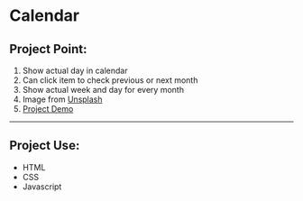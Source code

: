 # Calendar

## Project Point:

1. Show actual day in calendar
2. Can click item to check previous or next month
3. Show actual week and day for every month
4. Image from [Unsplash](https://unsplash.com/)
5. [Project Demo](https://day-project.zkhsin.now.sh/Calendar/)

---

## Project Use:

- HTML
- CSS
- Javascript
